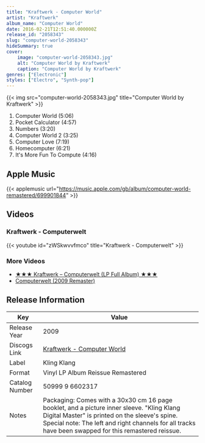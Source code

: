 ```yaml
---
title: "Kraftwerk - Computer World"
artist: "Kraftwerk"
album_name: "Computer World"
date: 2016-02-21T12:51:40.000000Z
release_id: "2058343"
slug: "computer-world-2058343"
hideSummary: true
cover:
    image: "computer-world-2058343.jpg"
    alt: "Computer World by Kraftwerk"
    caption: "Computer World by Kraftwerk"
genres: ["Electronic"]
styles: ["Electro", "Synth-pop"]
---
```


{{< img src="computer-world-2058343.jpg" title="Computer World by Kraftwerk" >}}

<!-- section break -->

1. Computer World (5:06)
2. Pocket Calculator (4:57)
3. Numbers (3:20)
4. Computer World 2 (3:25)
5. Computer Love (7:19)
6. Homecomputer (6:21)
7. It's More Fun To Compute (4:16)

<!-- section break -->




## Apple Music
{{< applemusic url="https://music.apple.com/gb/album/computer-world-remastered/699901844" >}}





## Videos
### Kraftwerk - Computerwelt
{{< youtube id="zWSkwvvfmco" title="Kraftwerk - Computerwelt" >}}<br>

### More Videos

- [★★★ Kraftwerk – Computerwelt (LP Full Album) ★★★](https://www.youtube.com/watch?v=AmfIsinSaHc)
- [Computerwelt (2009 Remaster)](https://www.youtube.com/watch?v=YxlndeU3SVY)


## Release Information
|  Key           | Value                                                |
| ---------------| ---------------------------------------------------- |
| Release Year   | 2009                                   |
| Discogs Link   | [Kraftwerk - Computer World](https://www.discogs.com/release/2058343-Kraftwerk-Computer-World) |
| Label          | Kling Klang |
| Format         | Vinyl LP Album Reissue Remastered |
| Catalog Number | 50999 9 6602317 |
| Notes | Packaging:  Comes with a 30x30 cm 16 page booklet, and a picture inner sleeve. "Kling Klang Digital Master" is printed on the sleeve's spine.  Special note:  The left and right channels for all tracks have been swapped for this remastered reissue. |